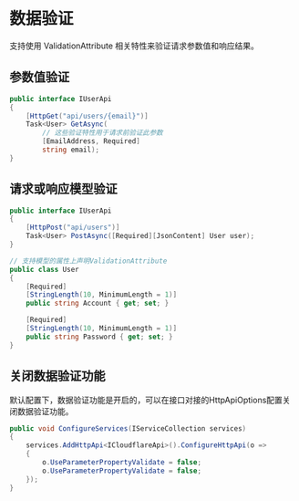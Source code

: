 ﻿# 数据验证
支持使用 ValidationAttribute 相关特性来验证请求参数值和响应结果。

## 参数值验证
```csharp
public interface IUserApi
{    
    [HttpGet("api/users/{email}")]
    Task<User> GetAsync(
        // 这些验证特性用于请求前验证此参数
        [EmailAddress, Required] 
        string email);
}
```

## 请求或响应模型验证

```csharp
public interface IUserApi
{
    [HttpPost("api/users")]
    Task<User> PostAsync([Required][JsonContent] User user);
}

// 支持模型的属性上声明ValidationAttribute
public class User
{
    [Required]
    [StringLength(10, MinimumLength = 1)]
    public string Account { get; set; }

    [Required]
    [StringLength(10, MinimumLength = 1)]
    public string Password { get; set; }
}
```

## 关闭数据验证功能
默认配置下，数据验证功能是开启的，可以在接口对接的HttpApiOptions配置关闭数据验证功能。

```csharp
public void ConfigureServices(IServiceCollection services)
{
    services.AddHttpApi<ICloudflareApi>().ConfigureHttpApi(o =>
    {
        o.UseParameterPropertyValidate = false;
        o.UseParameterPropertyValidate = false;
    }); 
}
```
